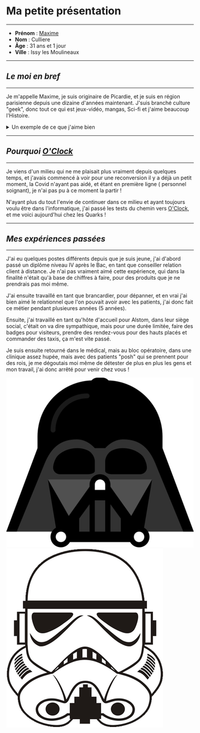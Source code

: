 # Ma petite présentation
---
- **Prénom** : [Maxime](https://github.com/MaximeCulliere)
- **Nom** : Culliere
- **Âge** : 31 ans et 1 jour
- **Ville** : Issy les Moulineaux
---
## _Le moi en bref_
---
Je m'appelle Maxime, je suis originaire de Picardie, et je suis en région parisienne depuis une dizaine d'années maintenant.
J'suis branché culture "geek", donc tout ce qui est jeux-vidéo, mangas, Sci-fi et j'aime beaucoup l'Histoire.

<details><summary>Un exemple de ce que j'aime bien</summary>


![ma décoration](/img/deco.jpg "ma décoration")
</details>

---

## _Pourquoi [O'Clock](https://github.com/O-clock)_
---
Je viens d'un milieu qui ne me plaisait plus vraiment depuis quelques temps, et j'avais commencé à voir pour une reconversion il y a déjà un petit moment, la Covid n'ayant pas aidé, et étant en première ligne ( personnel soignant), je n'ai pas pu à ce moment la partir !

N'ayant plus du tout l'envie de continuer dans ce milieu et ayant toujours voulu être dans l'informatique, j'ai passé les tests du chemin vers [O'Clock](https://github.com/O-clock), et me voici aujourd'hui chez les Quarks !


---

 ## _Mes expériences passées_

---

J'ai eu quelques postes différents depuis que je suis jeune, j'ai d'abord passé un diplôme niveau IV après le Bac, en tant que conseiller relation client à distance.
Je n'ai pas vraiment aimé cette expérience, qui dans la finalité n'était qu'à base de chiffres à faire, pour des produits que je ne prendrais pas moi même.

J'ai ensuite travaillé en tant que brancardier, pour dépanner, et en vrai j'ai bien aimé le relationnel que l'on pouvait avoir avec les patients, j'ai donc fait ce métier pendant plusieures années (5 années).

Ensuite, j'ai travaillé en tant qu'hôte d'accueil pour Alstom, dans leur siège social, c'était on va dire sympathique, mais pour une durée limitée, faire des badges pour visiteurs, prendre des rendez-vous pour des hauts placés et commander des taxis, ça m'est vite passé.

Je suis ensuite retourné dans le médical, mais au bloc opératoire, dans une clinique assez hupée, mais avec des patients "posh" qui se prennent pour des rois, je me dégoutais moi même de détester de plus en plus les gens et mon travail, j'ai donc arrêté pour venir chez vous !




![TontonDark](img/dark.png#gh-dark-mode-only)
![TontonTrooper](img/bright.png#gh-light-mode-only)

